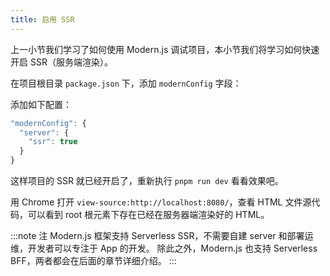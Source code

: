 ```yaml
---
title: 启用 SSR
---
```


上一小节我们学习了如何使用 Modern.js 调试项目，本小节我们将学习如何快速开启 SSR（服务端渲染）。

在项目根目录 `package.json` 下，添加 `modernConfig` 字段：

添加如下配置：

```javascript title="package.json"
"modernConfig": {
  "server": {
    "ssr": true
  }
}
```

这样项目的 SSR 就已经开启了，重新执行 `pnpm run dev` 看看效果吧。

用 Chrome 打开 `view-source:http://localhost:8080/`，查看 HTML 文件源代码，可以看到 root 根元素下存在已经在服务器端渲染好的 HTML。

:::note 注
Modern.js 框架支持 Serverless SSR，不需要自建 server 和部署运维，开发者可以专注于 App 的开发。
除此之外，Modern.js 也支持 Serverless BFF，两者都会在后面的章节详细介绍。
:::
